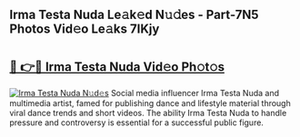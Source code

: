 ## Irma Testa Nuda Le𝚊k𝚎d N𝚞𝚍es - Part-7N5 Photos Vid𝚎o Le𝚊ks 7IKjy

# <h2><a href="http://fbee6u.evod.top/?m=Irma+Testa+Nuda">🔗 👉🔴 Irma Testa Nuda Vid𝚎o Ph𝚘t𝚘s</a></h2>

[![Irma Testa Nuda N𝚞d𝚎s](https://i.imgur.com/8V9OHl7.gif)](http://fbee6u.evod.top/?m=Irma+Testa+Nuda)
Social media influencer Irma Testa Nuda and multimedia artist, famed for publishing dance and lifestyle material through viral dance trends and short videos. The ability Irma Testa Nuda to handle pressure and controversy is essential for a successful public figure. 
